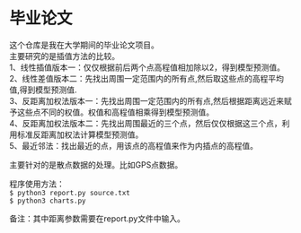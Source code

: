 # 毕业论文  
这个仓库是我在大学期间的毕业论文项目。  
主要研究的是插值方法的比较。  
1、线性插值版本一：仅仅根据前后两个点高程值相加除以2，得到模型预测值。   
2、线性差值版本二：先找出周围一定范围内的所有点,然后取这些点的高程平均值,得到模型预测值.   
3、反距离加权法版本一：先找出周围一定范围内的所有点,然后根据距离远近来赋予这些点不同的权值。权值和高程值相乘得到模型预测值。   
4、反距离加权法版本二：先找出周围最近的三个点，然后仅仅根据这三个点，利用标准反距离加权法计算模型预测值。   
5、最近邻法：找出最近的点，用该点的高程值来作为内插点的高程值。   
  
主要针对的是散点数据的处理。比如GPS点数据。  

程序使用方法：  
` $ python3 report.py source.txt `  
` $ python3 charts.py `  
  
备注：其中距离参数需要在report.py文件中输入。  